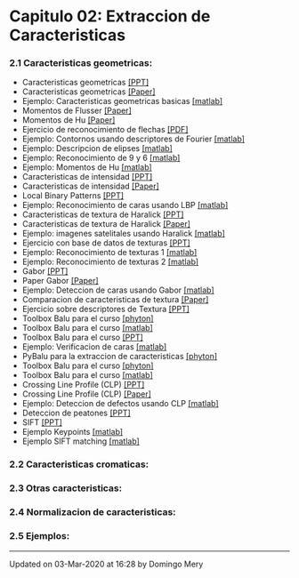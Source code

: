 
# Capitulo 02: Extraccion de Caracteristicas
### 2.1 Caracteristicas geometricas:
* Caracteristicas geometricas [[PPT]](https://github.com/domingomery/patrones/blob/master/clases/Cap02_Extraccion_de_Caracteristicas/presentations/PAT02_GeometricFeatures.pptx)
* Caracteristicas geometricas [[Paper]](https://github.com/domingomery/patrones/blob/master/clases/Cap02_Extraccion_de_Caracteristicas/papers/PAT02_GeometricFeatures.pdf)
* Ejemplo: Caracteristicas geometricas basicas [[matlab]](https://github.com/domingomery/patrones/blob/master/clases/Cap02_Extraccion_de_Caracteristicas/matlab/PAT02_BasicGeoFeatures.m)
* Momentos de Flusser [[Paper]](https://github.com/domingomery/patrones/blob/master/clases/Cap02_Extraccion_de_Caracteristicas/papers/Flusser_Moments.pdf)
* Momentos de Hu [[Paper]](https://github.com/domingomery/patrones/blob/master/clases/Cap02_Extraccion_de_Caracteristicas/papers/Hu_Moments.pdf)
* Ejercicio de reconocimiento de flechas [[PDF]](https://github.com/domingomery/patrones/blob/master/clases/Cap02_Extraccion_de_Caracteristicas/presentations/PAT02_EjercicioFlechas.pdf)
* Ejemplo: Contornos usando descriptores de Fourier [[matlab]](https://github.com/domingomery/patrones/blob/master/clases/Cap02_Extraccion_de_Caracteristicas/matlab/PAT02_FourierDescriptors.m)
* Ejemplo: Descripcion de elipses [[matlab]](https://github.com/domingomery/patrones/blob/master/clases/Cap02_Extraccion_de_Caracteristicas/matlab/PAT02_GeoEllipses.m)
* Ejemplo: Reconocimiento de 9 y 6 [[matlab]](https://github.com/domingomery/patrones/blob/master/clases/Cap02_Extraccion_de_Caracteristicas/matlab/PAT02_GeoFeatures_96.m)
* Ejemplo: Momentos de Hu [[matlab]](https://github.com/domingomery/patrones/blob/master/clases/Cap02_Extraccion_de_Caracteristicas/matlab/PAT02_HuMoments.m)
* Caracteristicas de intensidad [[PPT]](https://github.com/domingomery/patrones/blob/master/clases/Cap02_Extraccion_de_Caracteristicas/presentations/PAT02_IntensityFeatures.pptx)
* Caracteristicas de intensidad [[Paper]](https://github.com/domingomery/patrones/blob/master/clases/Cap02_Extraccion_de_Caracteristicas/papers/PAT02_IntensityFeatures.pdf)
* Local Binary Patterns [[PPT]](https://github.com/domingomery/patrones/blob/master/clases/Cap02_Extraccion_de_Caracteristicas/presentations/PAT02_LocalBinaryPatterns.pptx)
* Ejemplo: Reconocimiento de caras usando LBP [[matlab]](https://github.com/domingomery/patrones/blob/master/clases/Cap02_Extraccion_de_Caracteristicas/matlab/PAT02_FaceRecognition_simple.m)
* Caracteristicas de textura de Haralick [[PPT]](https://github.com/domingomery/patrones/blob/master/clases/Cap02_Extraccion_de_Caracteristicas/presentations/PAT02_HaralickTexture.pptx)
* Caracteristicas de textura de Haralick [[Paper]](https://github.com/domingomery/patrones/blob/master/clases/Cap02_Extraccion_de_Caracteristicas/papers/Haralick_Textures.pdf)
* Ejemplo: imagenes satelitales usando Haralick [[matlab]](https://github.com/domingomery/patrones/blob/master/clases/Cap02_Extraccion_de_Caracteristicas/matlab/PAT02_TexturesHaralick.m)
* Ejercicio con base de datos de texturas [[PPT]](https://github.com/domingomery/patrones/blob/master/clases/Cap02_Extraccion_de_Caracteristicas/presentations/PAT02_Ejercicio_111_Texturas.pptx)
* Ejemplo: Reconocimiento de texturas 1 [[matlab]](https://github.com/domingomery/patrones/blob/master/clases/Cap02_Extraccion_de_Caracteristicas/matlab/PAT02_TextureRecognition_1.m)
* Ejemplo: Reconocimiento de texturas 2 [[matlab]](https://github.com/domingomery/patrones/blob/master/clases/Cap02_Extraccion_de_Caracteristicas/matlab/PAT02_TextureRecognition_2.m)
* Gabor [[PPT]](https://github.com/domingomery/patrones/blob/master/clases/Cap02_Extraccion_de_Caracteristicas/presentations/PAT02_Gabor.pptx)
* Paper Gabor [[Paper]](https://github.com/domingomery/patrones/blob/master/clases/Cap02_Extraccion_de_Caracteristicas/papers/Manjunath_GaborFeatures1996.pdf)
* Ejemplo: Deteccion de caras usando Gabor [[matlab]](https://github.com/domingomery/patrones/blob/master/clases/Cap02_Extraccion_de_Caracteristicas/matlab/PAT02_FaceDetection_Gabor.m)
* Comparacion de caracteristicas de textura [[Paper]](https://github.com/domingomery/patrones/blob/master/clases/Cap02_Extraccion_de_Caracteristicas/papers/Randen_ComparativeTextures.pdf)
* Ejercicio sobre descriptores de Textura [[PPT]](https://github.com/domingomery/patrones/blob/master/clases/Cap02_Extraccion_de_Caracteristicas/presentations/PAT02_QuizTexturas.pptx)
* Toolbox Balu para el curso [[phyton]](https://github.com/mbucchi/pybalu)
* Toolbox Balu para el curso [[matlab]](https://github.com/domingomery/Balu)
* Toolbox Balu para el curso [[PPT]](https://github.com/domingomery/patrones/blob/master/clases/Cap02_Extraccion_de_Caracteristicas/presentations/PAT02_FX_Balu.pptx)
* Ejemplo: Verificacion de caras [[matlab]](https://github.com/domingomery/patrones/blob/master/clases/Cap02_Extraccion_de_Caracteristicas/matlab/PAT02_LBP_FaceVerification.m)
* PyBalu para la extraccion de caracteristicas [[phyton]](https://github.com/domingomery/patrones/blob/master/clases/Cap02_Extraccion_de_Caracteristicas/phyton/)
* Toolbox Balu para el curso [[phyton]](https://github.com/mbucchi/pybalu)
* Toolbox Balu para el curso [[matlab]](https://github.com/domingomery/Balu)
* Crossing Line Profile (CLP) [[PPT]](https://github.com/domingomery/patrones/blob/master/clases/Cap02_Extraccion_de_Caracteristicas/presentations/PAT02_CrossingLineProfiles.pptx)
* Crossing Line Profile (CLP) [[Paper]](https://github.com/domingomery/patrones/blob/master/clases/Cap02_Extraccion_de_Caracteristicas/papers/Mery_CrossingLineProfiles.pdf)
* Ejemplo: Deteccion de defectos usando CLP [[matlab]](https://github.com/domingomery/patrones/blob/master/clases/Cap02_Extraccion_de_Caracteristicas/matlab/PAT02_CLP.m)
* Deteccion de peatones [[PPT]](https://github.com/domingomery/patrones/blob/master/clases/Cap02_Extraccion_de_Caracteristicas/presentations/PAT02_HoG_HumanDetection.pptx)
* SIFT [[PPT]](https://github.com/domingomery/patrones/blob/master/clases/Cap02_Extraccion_de_Caracteristicas/presentations/PAT02_SIFT_ObjectDetection.pptx)
* Ejemplo Keypoints [[matlab]](https://github.com/domingomery/patrones/blob/master/clases/Cap02_Extraccion_de_Caracteristicas/matlab/PAT02_SIFT_DoG_Keypoints.m)
* Ejemplo SIFT matching [[matlab]](https://github.com/domingomery/patrones/blob/master/clases/Cap02_Extraccion_de_Caracteristicas/matlab/PAT02_SIFT.m)
### 2.2 Caracteristicas cromaticas:
### 2.3 Otras caracteristicas:
### 2.4 Normalizacion de caracteristicas:
### 2.5 Ejemplos:
---


Updated on 03-Mar-2020 at 16:28 by Domingo Mery
